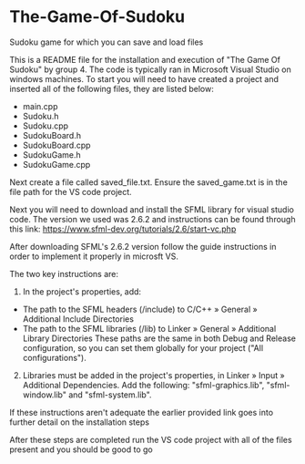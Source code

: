 # The-Game-Of-Sudoku
Sudoku game for which you can save and load files

This is a README file for the installation and execution of "The Game Of Sudoku" by group 4.
The code is typically ran in Microsoft Visual Studio on windows machines. 
To start you will need to have created a project and inserted all of the following files, they are listed below: 
- main.cpp
- Sudoku.h
- Sudoku.cpp
- SudokuBoard.h
- SudokuBoard.cpp
- SudokuGame.h
- SudokuGame.cpp

Next create a file called saved_file.txt.
Ensure the saved_game.txt is in the file path for the VS code project.

Next you will need to download and install the SFML library for visual studio code.
The version we used was 2.6.2 and instructions can be found through this link: https://www.sfml-dev.org/tutorials/2.6/start-vc.php

After downloading SFML's 2.6.2 version follow the guide instructions in order to implement it properly in microsft VS.

The two key instructions are:

1. In the project's properties, add:
- The path to the SFML headers (<sfml-install-path>/include) to C/C++ » General » Additional Include Directories
- The path to the SFML libraries (<sfml-install-path>/lib) to Linker » General » Additional Library Directories
These paths are the same in both Debug and Release configuration, so you can set them globally for your project ("All configurations").
2. Libraries must be added in the project's properties, in Linker » Input » Additional Dependencies. Add the following: "sfml-graphics.lib", "sfml-window.lib" and "sfml-system.lib".

If these instructions aren't adequate the earlier provided link goes into further detail on the installation steps

After these steps are completed run the VS code project with all of the files present and you should be good to go




